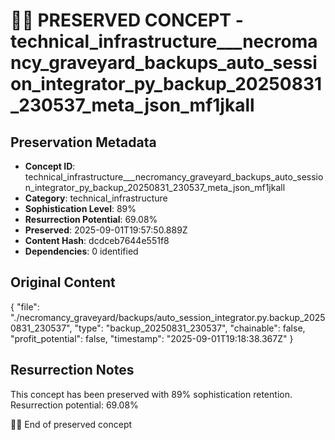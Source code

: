 # 🏴‍☠️ PRESERVED CONCEPT - technical_infrastructure___necromancy_graveyard_backups_auto_session_integrator_py_backup_20250831_230537_meta_json_mf1jkall

## Preservation Metadata
- **Concept ID**: technical_infrastructure___necromancy_graveyard_backups_auto_session_integrator_py_backup_20250831_230537_meta_json_mf1jkall
- **Category**: technical_infrastructure
- **Sophistication Level**: 89%
- **Resurrection Potential**: 69.08%
- **Preserved**: 2025-09-01T19:57:50.889Z
- **Content Hash**: dcdceb7644e551f8
- **Dependencies**: 0 identified

## Original Content

{
  "file": "./necromancy_graveyard/backups/auto_session_integrator.py.backup_20250831_230537",
  "type": "backup_20250831_230537",
  "chainable": false,
  "profit_potential": false,
  "timestamp": "2025-09-01T19:18:38.367Z"
}

## Resurrection Notes
This concept has been preserved with 89% sophistication retention.
Resurrection potential: 69.08%

🏴‍☠️ End of preserved concept